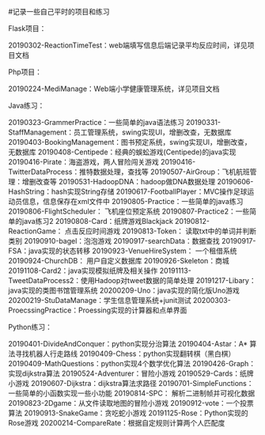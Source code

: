 #记录一些自己平时的项目和练习

Flask项目：

20190302-ReactionTimeTest：web端填写信息后端记录平均反应时间，详见项目文档

Php项目：

20190224-MediManage：Web端小学健康管理系统，详见项目文档

Java练习：

20190323-GrammerPractice：一些简单的java语法练习
20190331-StaffManagement：员工管理系统，swing实现UI，增删改查，无数据库
20190403-BookingManagement：图书预定系统，swing实现UI，增删改查，无数据库
20190408-Centipede：经典的蜈蚣游戏(Centipede)的java实现
20190416-Pirate：海盗游戏，两人冒险闯关游戏
20190416-TwitterDataProcess：推特数据处理，查找等
20190507-AirGroup：飞机航班管理：增删改查等
20190531-HadoopDNA：hadoop做DNA数据处理
20190606-HashString：hash实现String存储
20190617-FootballPlayer：MVC操作足球运动员信息，信息保存在xml文件中
20190805-Practice：一些简单的java练习
20190806-FlightScheduler： 飞机座位预定系统
20190807-Practice2：一些简单的java练习2
20190808-Card：纸牌游戏Blackjack
20190812-ReactionGame： 点击反应时间游戏
20190813-Token： 读取txt中的单词并判断类别
20190910-bagel：泡泡游戏
20190917-searchData：数据查找
20190917-FSA：java实现的状态转移
20190923-VenueHireSystem： 一个租借系统
20190924-ChurchDB： 用户自定义数据库
20190926-Skeleton：商城
20191108-Card2：java实现模拟纸牌及相关操作
20191113-TweetDataProcess2：使用Hadoop对tweet数据的简单处理
20191217-Libary：java实现的类图书馆管理系统
20200209-Uno：java实现的简化版Uno游戏
20200219-StuDataManage：学生信息管理系统+junit测试
20200303-ProecssingPractice：Proessing实现的计算器和点单界面

Python练习：

20190401-DivideAndConquer：python实现分治算法
20190404-Astar：A* 算法寻找机器人行走路线
20190409-Chess：python实现翻转棋（黑白棋）
20190409-MathQuestions：python实现4个数学优化算法
20190426-Graph：实现dijkstra算法
20190524-Adventurer：冒险小游戏
20190529-Cards：纸牌小游戏
20190607-Dijkstra：dijkstra算法求路径
20190701-SimpleFunctions：一些简单的小函数实现一些小功能
20190814-SPC： 解析二进制帧并可视化数据
20190823-2Dgame：从文件读取地图的冒险小游戏
20190912-vote：一个投票算法
20190913-SnakeGame：贪吃蛇小游戏
20191125-Rose：Python实现的Rose游戏
20200214-CompareRate：根据自定规则计算两个人匹配度
